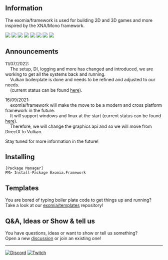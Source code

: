 ## Information

The exomia/framework is used for building 2D and 3D games and more inspired by the XNA/Mono framework.

![](https://img.shields.io/github/issues-pr/exomia/framework.svg)
![](https://img.shields.io/github/issues/exomia/framework.svg)
![](https://img.shields.io/github/last-commit/exomia/framework.svg)
![](https://img.shields.io/github/contributors/exomia/framework.svg)
![](https://img.shields.io/github/commit-activity/y/exomia/framework.svg)
![](https://img.shields.io/github/languages/top/exomia/framework.svg)
![](https://img.shields.io/github/languages/count/exomia/framework.svg)
![](https://img.shields.io/github/license/exomia/framework.svg)

## Announcements

11/07/2022:  
&nbsp;&nbsp;&nbsp;&nbsp;The setup, DI, logging and more has changed and introduced, we are working to get all the systems back and running.  
&nbsp;&nbsp;&nbsp;&nbsp;Vulkan boilerplate is done and needs to be refined and adjusted to our needs.  
&nbsp;&nbsp;&nbsp;&nbsp;(current status can be found [here](https://github.com/exomia/framework/tree/feature/linux)).  

16/09/2021:  
&nbsp;&nbsp;&nbsp;&nbsp;exomia/framework will make the move to be a modern and cross platform framework in the future.  
&nbsp;&nbsp;&nbsp;&nbsp;It will support windows and linux at the start (current status can be found [here](https://github.com/exomia/framework/tree/feature/linux)).  
&nbsp;&nbsp;&nbsp;&nbsp;Therefore, we will change the graphics api and so we will move from DirectX to Vulkan.  

Stay tuned for more information in the future!

## Installing

```shell
[Package Manager]
PM> Install-Package Exomia.Framework
```

## Templates

You are bored of typing boiler plate code to get things up and running?  
Take a look at our [exomia/templates](https://github.com/exomia/templates) repository!

## Q&A, Ideas or Show & tell us

You have questions, ideas or want to show or tell us something?  
Open a new [discussion](https://github.com/exomia/framework/discussions) or join an existing one!
  
---
[![Discord](https://img.shields.io/discord/427640639732187136.svg?label=&logo=discord&logoColor=ffffff&color=7389D8&labelColor=6A7EC2)](https://discord.com/invite/ZFJXe6f)
[![Twitch](https://img.shields.io/twitch/status/exomia.svg?label=&logo=twitch&logoColor=ffffff&color=7389D8&labelColor=6A7EC2)](https://www.twitch.tv/exomia/about)
